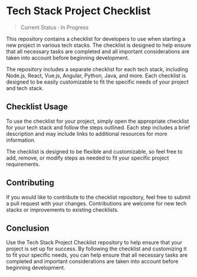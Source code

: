 # Tech Stack Project Checklist
> Current Status : In Progress


This repository contains a checklist for developers to use when starting a new project in various tech stacks. The checklist is designed to help ensure that all necessary tasks are completed and all important considerations are taken into account before beginning development.

The repository includes a separate checklist for each tech stack, including Node.js, React, Vue.js, Angular, Python, Java, and more. Each checklist is designed to be easily customizable to fit the specific needs of your project and tech stack.

## Checklist Usage
To use the checklist for your project, simply open the appropriate checklist for your tech stack and follow the steps outlined. Each step includes a brief description and may include links to additional resources for more information.

The checklist is designed to be flexible and customizable, so feel free to add, remove, or modify steps as needed to fit your specific project requirements.

## Contributing
If you would like to contribute to the checklist repository, feel free to submit a pull request with your changes. Contributions are welcome for new tech stacks or improvements to existing checklists.

## Conclusion
Use the Tech Stack Project Checklist repository to help ensure that your project is set up for success. By following the checklist and customizing it to fit your specific needs, you can help ensure that all necessary tasks are completed and important considerations are taken into account before beginning development.
